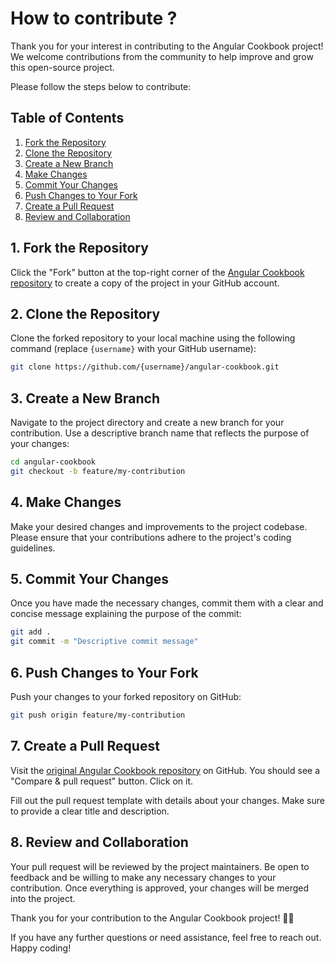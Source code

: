 # How to contribute ?

Thank you for your interest in contributing to the Angular Cookbook project! We welcome contributions from the community to help improve and grow this open-source project.

Please follow the steps below to contribute:

## Table of Contents

1. [Fork the Repository](#1-fork-the-repository)
2. [Clone the Repository](#2-clone-the-repository)
3. [Create a New Branch](#3-create-a-new-branch)
4. [Make Changes](#4-make-changes)
5. [Commit Your Changes](#5-commit-your-changes)
6. [Push Changes to Your Fork](#6-push-changes-to-your-fork)
7. [Create a Pull Request](#7-create-a-pull-request)
8. [Review and Collaboration](#8-review-and-collaboration)

## 1. Fork the Repository

Click the "Fork" button at the top-right corner of the [Angular Cookbook repository](https://github.com/multivers-dev/angular-cookbook) to create a copy of the project in your GitHub account.

## 2. Clone the Repository

Clone the forked repository to your local machine using the following command (replace `{username}` with your GitHub username):

```bash
git clone https://github.com/{username}/angular-cookbook.git
```

## 3. Create a New Branch

Navigate to the project directory and create a new branch for your contribution. Use a descriptive branch name that reflects the purpose of your changes:

```bash
cd angular-cookbook
git checkout -b feature/my-contribution
```

## 4. Make Changes

Make your desired changes and improvements to the project codebase. Please ensure that your contributions adhere to the project's coding guidelines.

## 5. Commit Your Changes

Once you have made the necessary changes, commit them with a clear and concise message explaining the purpose of the commit:

```bash
git add .
git commit -m "Descriptive commit message"
```

## 6. Push Changes to Your Fork

Push your changes to your forked repository on GitHub:

```bash
git push origin feature/my-contribution
```

## 7. Create a Pull Request

Visit the [original Angular Cookbook repository](https://github.com/multivers-dev/angular-cookbook) on GitHub. You should see a "Compare & pull request" button. Click on it.

Fill out the pull request template with details about your changes. Make sure to provide a clear title and description.

## 8. Review and Collaboration

Your pull request will be reviewed by the project maintainers. Be open to feedback and be willing to make any necessary changes to your contribution. Once everything is approved, your changes will be merged into the project.

Thank you for your contribution to the Angular Cookbook project! 🚀🎉

If you have any further questions or need assistance, feel free to reach out. Happy coding!
